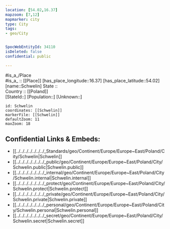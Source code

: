 ```yaml
---
location: [54.02,16.37] 
mapzoom: [7,12] 
mapmarker: city 
type: City
tags:
- geo/City


SpocWebEntityId: 34110
isDeleted: false
confidential: public

---
```

#is_a_/Place  
#is_a_ :: [[Place]] 
[has_place_longitude::16.37] 
[has_place_latitude::54.02] 
[name::Schwelin] 
State ::  
Country :: [[Poland]]  
[StateId::] 
[Population::] 
[Unknown::] 


```leaflet
id: Schwelin
coordinates: [[Schwelin]] 
markerFile: [[Schwelin]] 
defaultZoom: 11 
maxZoom: 18
```


## Confidential Links & Embeds: 
- [[../../../../../../../_Standards/geo/Continent/Europe/Europe~East/Poland/City/Schwelin|Schwelin]] 
- [[../../../../../../../_public/geo/Continent/Europe/Europe~East/Poland/City/Schwelin.public|Schwelin.public]] 
- [[../../../../../../../_internal/geo/Continent/Europe/Europe~East/Poland/City/Schwelin.internal|Schwelin.internal]] 
- [[../../../../../../../_protect/geo/Continent/Europe/Europe~East/Poland/City/Schwelin.protect|Schwelin.protect]] 
- [[../../../../../../../_private/geo/Continent/Europe/Europe~East/Poland/City/Schwelin.private|Schwelin.private]] 
- [[../../../../../../../_personal/geo/Continent/Europe/Europe~East/Poland/City/Schwelin.personal|Schwelin.personal]] 
- [[../../../../../../../_secret/geo/Continent/Europe/Europe~East/Poland/City/Schwelin.secret|Schwelin.secret]] 
